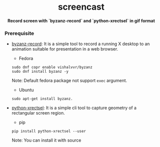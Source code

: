 <h1 align="center"> screencast</h1>
<h4 align="center">Record screen with `byzanz-record` and `python-xrectsel` in gif format</h4>

### Prerequisite
- [byzanz-record](git://git.gnome.org/byzanz):
It is a simple tool to record a running X desktop to an animation suitable
for presentation in a web browser.
    - Fedora
    ```
    sudo dnf copr enable vishalvvr/byzanz
    sudo dnf install byzanz -y
    ```
    Note: Default fedora package not support `exec` argument.
    - Ubuntu
    ```
    sudo apt-get install byzanz.
    ```    

- [python-xrectsel](https://github.com/digitronik/python-xrectsel):
It is a simple cli tool to capture geometry of a rectangular screen region.
    - pip
    ```
    pip install python-xrectsel --user
    ```
    Note: You can install it with source

